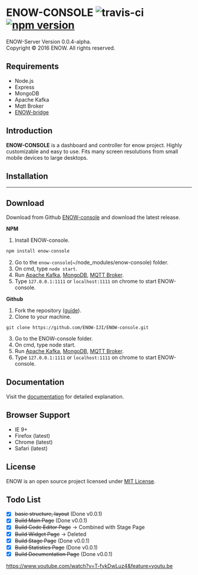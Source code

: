 ENOW-CONSOLE ![travis-ci](https://travis-ci.org/ENOW-IJI/ENOW-console.svg?branch=master) [![npm version](https://badge.fury.io/js/enow-console.svg)](https://github.com/ENOW-IJI/ENOW-console)
====

ENOW-Server Version 0.0.4-alpha.<br>
Copyright © 2016 ENOW. All rights reserved.

## Requirements

- Node.js
- Express
- MongoDB
- Apache Kafka
- Mqtt Broker
- [ENOW-bridge](https://github.com/ENOW-IJI/ENOW-bridge)

Introduction
------------

**ENOW-CONSOLE** is a dashboard and controller for enow project. Highly customizable and easy to use. Fits many screen resolutions from small mobile devices to large desktops.


## Installation
------------

Download
----------

Download from Github [ENOW-console](https://github.com/ENOW-IJI/ENOW-console/) and download the latest release.


**NPM**

1. Install ENOW-console.
```bash
npm install enow-console
```
2. Go to the `enow-console`(~/node_modules/enow-console) folder.
3. On cmd, type `node start`.
5. Run [Apache Kafka](http://kafka.apache.org/07/quickstart.html), [MongoDB](https://docs.mongodb.com/getting-started/shell/), [MQTT Broker](https://mosquitto.org/documentation/).
6. Type  `127.0.0.1:1111` or `localhost:1111` on chrome to start ENOW-console.

**Github**

1. Fork the repository ([guide](https://help.github.com/articles/fork-a-repo/)).
2. Clone to your machine.
```
git clone https://github.com/ENOW-IJI/ENOW-console.git
```
3. Go to the ENOW-console folder.
4. On cmd, type node start.
5. Run [Apache Kafka](http://kafka.apache.org/07/quickstart.html), [MongoDB](https://docs.mongodb.com/getting-started/shell/), [MQTT Broker](https://mosquitto.org/documentation/).
6. Type  `127.0.0.1:1111` or `localhost:1111` on chrome to start ENOW-console.

Documentation
-------------
Visit the [documentation](https://idont.have.url) for detailed explanation.

Browser Support
---------------
- IE 9+
- Firefox (latest)
- Chrome (latest)
- Safari (latest)

License
-------
ENOW is an open source project licensed under [MIT License](http://www.opensource.org/licenses/MIT).

Todo List
---------
- [x] ~~basic structure, layout~~ (Done v0.0.1)
- [x] ~~Build Main Page~~ (Done v0.0.1)
- [x] ~~Build Code Editor Page~~ -> Combined with Stage Page
- [x] ~~Build Widget Page~~ -> Deleted
- [x] ~~Build Stage Page~~ (Done v0.0.1)
- [x] ~~Build Statistics Page~~ (Done v0.0.1)
- [x] ~~Build Documentation Page~~ (Done v0.0.1)

https://www.youtube.com/watch?v=T-fykDwLuz4&feature=youtu.be
